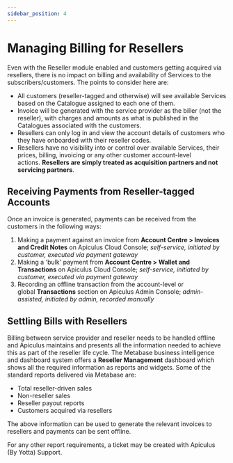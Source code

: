 ```yaml
---
sidebar_position: 4
---
```

# Managing Billing for Resellers

Even with the Reseller module enabled and customers getting acquired via resellers, there is no impact on billing and availability of Services to the subscribers/customers. The points to consider here are:

- All customers (reseller-tagged and otherwise) will see available Services based on the Catalogue assigned to each one of them.
- Invoice will be generated with the service provider as the biller (not the reseller), with charges and amounts as what is published in the Catalogues associated with the customers.
- Resellers can only log in and view the account details of customers who they have onboarded with their reseller codes.
- Resellers have no visibility into or control over available Services, their prices, billing, invoicing or any other customer account-level actions. **Resellers are simply treated as acquisition partners and not servicing partners**.

## Receiving Payments from Reseller-tagged Accounts

Once an invoice is generated, payments can be received from the customers in the following ways:

1. Making a payment against an invoice from **Account Centre > Invoices and Credit Notes** on Apiculus Cloud Console; _self-service, initiated by customer, executed via payment gateway_
2. Making a 'bulk' payment from **Account Centre > Wallet and Transactions** on Apiculus Cloud Console; _self-service, initiated by customer, executed via payment gateway_
3. Recording an offline transaction from the account-level or global **Transactions** section on Apiculus Admin Console; _admin-assisted, initiated by admin, recorded manually_

## Settling Bills with Resellers

Billing between service provider and reseller needs to be handled offline and Apiculus maintains and presents all the information needed to achieve this as part of the reseller life cycle. The Metabase business intelligence and dashboard system offers a **Reseller Management** dashboard which shows all the required information as reports and widgets. Some of the standard reports delivered via Metabase are:

- Total reseller-driven sales
- Non-reseller sales
- Reseller payout reports
- Customers acquired via resellers

The above information can be used to generate the relevant invoices to resellers and payments can be sent offline.

For any other report requirements, a ticket may be created with Apiculus (By Yotta) Support.




